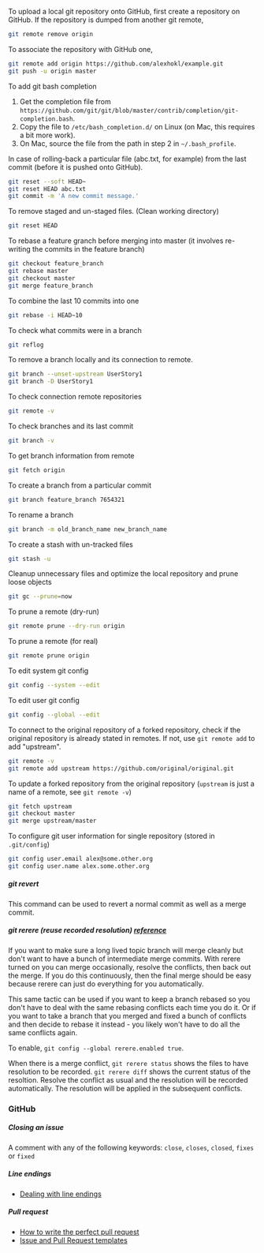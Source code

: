 To upload a local git repository onto GitHub, first create a repository on GitHub.
If the repository is dumped from another git remote,
```sh
git remote remove origin
```
To associate the repository with GitHub one,
```sh
git remote add origin https://github.com/alexhokl/example.git
git push -u origin master
```

To add git bash completion

1. Get the completion file from `https://github.com/git/git/blob/master/contrib/completion/git-completion.bash`.
2. Copy the file to `/etc/bash_completion.d/` on Linux (on Mac, this requires a bit more work).
3. On Mac, source the file from the path in step 2 in `~/.bash_profile`.

In case of rolling-back a particular file (abc.txt, for example) from the last commit (before it is pushed onto GitHub).
```sh
git reset --soft HEAD~
git reset HEAD abc.txt
git commit -m 'A new commit message.'
```

To remove staged and un-staged files. (Clean working directory)
```sh
git reset HEAD
```

To rebase a feature granch before merging into master (it involves re-writing the commits in the feature branch)
```sh
git checkout feature_branch
git rebase master
git checkout master
git merge feature_branch
```

To combine the last 10 commits into one
```sh
git rebase -i HEAD~10
```

To check what commits were in a branch
```sh
git reflog
```

To remove a branch locally and its connection to remote.
```sh
git branch --unset-upstream UserStory1
git branch -D UserStory1
```

To check connection remote repositories
```sh
git remote -v
```

To check branches and its last commit
```sh
git branch -v
```

To get branch information from remote
```sh
git fetch origin
```

To create a branch from a particular commit
```sh
git branch feature_branch 7654321
```

To rename a branch
```sh
git branch -m old_branch_name new_branch_name
```

To create a stash with un-tracked files
```sh
git stash -u
```

Cleanup unnecessary files and optimize the local repository and prune loose objects
```sh
git gc --prune=now
```

To prune a remote (dry-run)
```sh
git remote prune --dry-run origin
```
To prune a remote (for real)
```sh
git remote prune origin
```

To edit system git config
```sh
git config --system --edit
```

To edit user git config
```sh
git config --global --edit
```

To connect to the original repository of a forked repository,
check if the original repository is already stated in remotes.
If not, use `git remote add` to add "upstream".
```sh
git remote -v
git remote add upstream https://github.com/original/original.git
```

To update a forked repository from the original repository (`upstream` is just a name of a remote, see `git remote -v`)
```sh
git fetch upstream
git checkout master
git merge upstream/master
```

To configure git user information for single repository (stored in `.git/config`)
```sh
git config user.email alex@some.other.org
git config user.name alex.some.other.org
```

##### git revert

This command can be used to revert a normal commit as well as a merge commit.

##### git rerere (reuse recorded resolution) [reference](https://git-scm.com/blog/2010/03/08/rerere.html)

If you want to make sure a long lived topic branch will merge cleanly but don't want to have a bunch of intermediate merge commits. With rerere turned on you can merge occasionally, resolve the conflicts, then back out the merge. If you do this continuously, then the final merge should be easy because rerere can just do everything for you automatically.

This same tactic can be used if you want to keep a branch rebased so you don't have to deal with the same rebasing conflicts each time you do it. Or if you want to take a branch that you merged and fixed a bunch of conflicts and then decide to rebase it instead - you likely won't have to do all the same conflicts again.

To enable, `git config --global rerere.enabled true`.

When there is a merge conflict, `git rerere status` shows the files to have resolution to be recorded. `git rerere diff` shows the current status of the resoltion. Resolve the conflict as usual and the resolution will be recorded automatically. The resolution will be applied in the subsequent conflicts.

### GitHub

##### Closing an issue

A comment with any of the following keywords:
`close`, `closes`, `closed`, `fixes` or `fixed`

##### Line endings

- [Dealing with line endings](https://help.github.com/articles/dealing-with-line-endings/)

##### Pull request

- [How to write the perfect pull request](https://github.com/blog/1943-how-to-write-the-perfect-pull-request)
- [Issue and Pull Request templates](https://github.com/blog/2111-issue-and-pull-request-templates)
